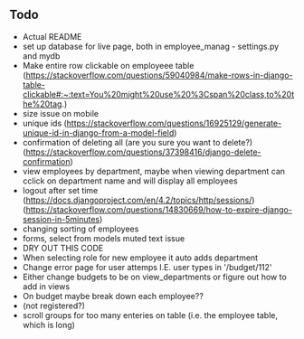 ## Todo
- Actual README
- set up database for live page, both in employee_manag - settings.py and mydb
- Make entire row clickable on employeee table (https://stackoverflow.com/questions/59040984/make-rows-in-django-table-clickable#:~:text=You%20might%20use%20%3Cspan%20class,to%20the%20tag.)
- size issue on mobile
- unique ids (https://stackoverflow.com/questions/16925129/generate-unique-id-in-django-from-a-model-field)
- confirmation of deleting all (are you sure you want to delete?) (https://stackoverflow.com/questions/37398416/django-delete-confirmation)
- view employees by department, maybe when viewing department can cclick on department name and will display all employees
- logout after set time (https://docs.djangoproject.com/en/4.2/topics/http/sessions/) (https://stackoverflow.com/questions/14830669/how-to-expire-django-session-in-5minutes)
- changing sorting of employees
- forms, select from models muted text issue
- DRY OUT THIS CODE
- When selecting role for new employee it auto adds department
- Change error page for user attemps I.E. user types in '/budget/112'
- Either change budgets to be on view_departments or figure out how to add in views
- On budget maybe break down each employee??
- (not registered?) 
- scroll groups for too many enteries on table (i.e. the employee table, which is long)
